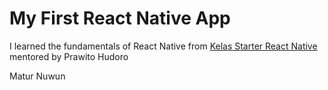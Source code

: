 # My First React Native App

I learned the fundamentals of React Native from <a href='https://buildwithangga.com/kelas/react-native-dasar'>Kelas Starter React Native</a> mentored by Prawito Hudoro 

Matur Nuwun
